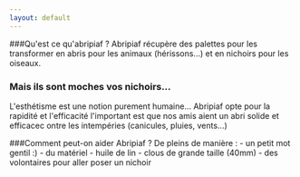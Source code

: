 ```yaml
---
layout: default
---
```


###Qu'est ce qu'abripiaf ?
Abripiaf récupère des palettes pour les transformer en abris pour les animaux (hérissons...) et en nichoirs pour les oiseaux.
   
### Mais ils sont moches vos nichoirs... 
L'esthétisme est une notion purement humaine... Abripiaf opte pour la rapidité et l'efficacité l'important est que nos amis aient un abri solide et efficacec ontre les intempéries (canicules, pluies, vents...)
    
###Comment peut-on aider Abripiaf ?
De pleins de manière :
      - un petit mot gentil :)
      - du matériel 
            - huile de lin
            - clous de grande taille (40mm)
      - des volontaires pour aller poser un nichoir
